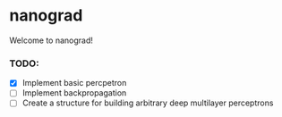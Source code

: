 # nanograd

Welcome to nanograd!

### TODO:
- [x] Implement basic percpetron
- [ ] Implement backpropagation
- [ ] Create a structure for building arbitrary deep multilayer perceptrons
